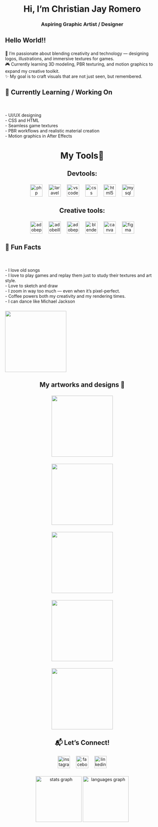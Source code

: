 <h1 align="center">Hi, I’m Christian Jay Romero</h1>

###

<h3 align="center">Aspiring Graphic Artist / Designer</h3>

###

<h2 align="left">Hello World!!</h2>

###

<p align="left">🎨 I’m passionate about blending creativity and technology — designing logos, illustrations, and immersive textures for games.  <br>🎮 Currently learning 3D modeling, PBR texturing, and motion graphics to expand my creative toolkit.  <br>✨ My goal is to craft visuals that are not just seen, but remembered.</p>

###

<h2 align="left">🔄 Currently Learning / Working On</h2>

###

<br clear="both">

<p align="left">- UI/UX  designing<br>- CSS and HTML<br>- Seamless game textures<br>- PBR workflows and realistic material creation<br>- Motion graphics in After Effects</p>

###

<h1 align="center">My Tools🧰</h1>

###

<h2 align="center">Devtools:</h2>

###

<div align="center">
  <img src="https://cdn.jsdelivr.net/gh/devicons/devicon/icons/php/php-original.svg" height="40" alt="php logo"  />
  <img width="12" />
  <img src="https://cdn.jsdelivr.net/gh/devicons/devicon/icons/laravel/laravel-original.svg" height="40" alt="laravel logo"  />
  <img width="12" />
  <img src="https://cdn.jsdelivr.net/gh/devicons/devicon/icons/vscode/vscode-original.svg" height="40" alt="vscode logo"  />
  <img width="12" />
  <img src="https://cdn.jsdelivr.net/gh/devicons/devicon/icons/css3/css3-original.svg" height="40" alt="css logo"  />
  <img width="12" />
  <img src="https://cdn.jsdelivr.net/gh/devicons/devicon/icons/html5/html5-original.svg" height="40" alt="html5 logo"  />
  <img width="12" />
  <img src="https://skillicons.dev/icons?i=mysql" height="40" alt="mysql logo"  />
</div>

###

<h2 align="center">Creative tools:</h2>

###

<div align="center">
  <img src="https://skillicons.dev/icons?i=ps" height="40" alt="adobephotoshop logo"  />
  <img width="12" />
  <img src="https://skillicons.dev/icons?i=ai" height="40" alt="adobeillustrator logo"  />
  <img width="12" />
  <img src="https://skillicons.dev/icons?i=pr" height="40" alt="adobepremierepro logo"  />
  <img width="12" />
  <img src="https://skillicons.dev/icons?i=blender" height="40" alt="blender logo"  />
  <img width="12" />
  <img src="https://cdn.simpleicons.org/canva/00C4CC" height="40" alt="canva logo"  />
  <img width="12" />
  <img src="https://skillicons.dev/icons?i=figma" height="40" alt="figma logo"  />
</div>

###

<h2 align="left">🎯 Fun Facts</h2>

###

<br clear="both">

<p align="left">- I love old songs<br>- I love to play games and replay them just to study their textures and art style.  <br>- Love to sketch and draw<br>- I zoom in way too much — even when it’s pixel-perfect.  <br>- Coffee powers both my creativity and my rendering times.<br>- I can dance like Michael Jackson</p>

###

<div align="left">
  <img height="200" src="https://i.imgflip.com/65efzo.gif"  />
</div>

###

<h2 align="center">My artworks and designs 🎨</h2>

###

<div align="center">
  <img height="200" src="[https://i.imgflip.com/65efzo.gif](https://github.com/CJayRomero/profile-readme-generator/blob/main/images/2025-08-14%2000_22_56-Window.png)"  />
</div>

###

<div align="center">
  <img height="200" src="https://i.imgflip.com/65efzo.gif"  />
</div>

###

<div align="center">
  <img height="200" src="https://i.imgflip.com/65efzo.gif"  />
</div>

###

<div align="center">
  <img height="200" src="https://i.imgflip.com/65efzo.gif"  />
</div>

###

<div align="center">
  <img height="200" src="https://i.imgflip.com/65efzo.gif"  />
</div>

###

<h2 align="center">📬 Let’s Connect!</h2>

###

<div align="center">
  <img src="https://img.shields.io/badge/Instagram-E4405F?logo=instagram&logoColor=white&style=for-the-badge" height="40" alt="instagram logo"  />
  <img width="12" />
  <img src="https://img.shields.io/badge/Facebook-1877F2?logo=facebook&logoColor=white&style=for-the-badge" height="40" alt="facebook logo"  />
  <img width="12" />
  <img src="https://img.shields.io/badge/LinkedIn-0A66C2?logo=linkedin&logoColor=white&style=for-the-badge" height="40" alt="linkedin logo"  />
</div>

###

<div align="center">
  <img src="https://github-readme-stats.vercel.app/api?username=CjayRomero&hide_title=false&hide_rank=false&show_icons=true&include_all_commits=true&count_private=true&disable_animations=false&theme=dracula&locale=en&hide_border=false&order=1" height="150" alt="stats graph"  />
  <img src="https://github-readme-stats.vercel.app/api/top-langs?username=CjayRomero&locale=en&hide_title=false&layout=compact&card_width=320&langs_count=5&theme=dracula&hide_border=false&order=2" height="150" alt="languages graph"  />
</div>

###

